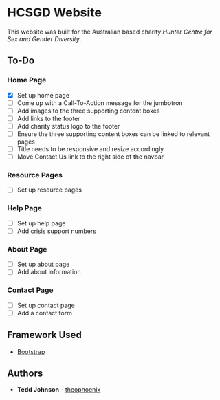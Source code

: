 # HCSGD Website

This website was built for the Australian based charity _Hunter Centre for Sex and Gender Diversity_.

## To-Do

### Home Page

- [x] Set up home page
- [ ] Come up with a Call-To-Action message for the jumbotron
- [ ] Add images to the three supporting content boxes
- [ ] Add links to the footer
- [ ] Add charity status logo to the footer
- [ ] Ensure the three supporting content boxes can be linked to relevant pages
- [ ] Title needs to be responsive and resize accordingly
- [ ] Move Contact Us link to the right side of the navbar

### Resource Pages

- [ ] Set up resource pages

### Help Page

- [ ] Set up help page
- [ ] Add crisis support numbers

### About Page

- [ ] Set up about page
- [ ] Add about information

### Contact Page

- [ ] Set up contact page
- [ ] Add a contact form

## Framework Used

* [Bootstrap](https://getbootstrap.com/)

## Authors

* **Tedd Johnson** - [theophoenix](https://github.com/theophoenix)